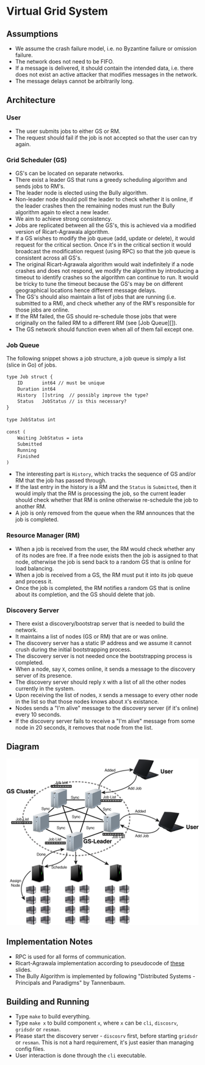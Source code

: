 # Virtual Grid System

## Assumptions
* We assume the crash failure model, i.e. no Byzantine failure or omission failure.
* The network does not need to be FIFO.
* If a message is delivered, it should contain the intended data, i.e. there does not exist an active attacker that modifies messages in the network.
* The message delays cannot be arbitrarily long.

## Architecture
### User
* The user submits jobs to either GS or RM.
* The request should fail if the job is not accepted so that the user can try again.

### Grid Scheduler (GS)
* GS's can be located on separate networks.
* There exist a leader GS that runs a greedy scheduling algorithm and sends jobs to RM's.
* The leader node is elected using the Bully algorithm.
* Non-leader node should poll the leader to check whether it is online, if the leader crashes then the remaining nodes must run the Bully algorithm again to elect a new leader.
* We aim to achieve strong consistency.
* Jobs are replicated between all the GS's, this is achieved via a modified version of Ricart-Agrawala algorithm.
* If a GS wishes to modify the job queue (add, update or delete), it would request for the critical section. Once it's in the critical section it would broadcast the modification request (using RPC) so that the job queue is consistent across all GS's.
* The original Ricart-Agrawala algorithm would wait indefinitely if a node crashes and does not respond, we modify the algorithm by introducing a timeout to identify crashes so the algorithm can continue to run. It would be tricky to tune the timeout because the GS's may be on different geographical locations hence different message delays.
* The GS's should also maintain a list of jobs that are running (i.e. submitted to a RM), and check whether any of the RM's responsible for those jobs are online.
* If the RM failed, the GS should re-schedule those jobs that were originally on the failed RM to a different RM (see [Job Queue][]).
* The GS network should function even when all of them fail except one.

### Job Queue
The following snippet shows a job structure, a job queue is simply a list (slice in Go) of jobs.
```
type Job struct {
	ID       int64 // must be unique
	Duration int64
	History  []string  // possibly improve the type?
	Status   JobStatus // is this necessary?
}

type JobStatus int

const (
	Waiting JobStatus = iota
	Submitted
	Running
	Finished
)
```
* The interesting part is `History`, which tracks the sequence of GS and/or RM that the job has passed through.
* If the last entry in the history is a RM and the `Status` is `Submitted`, then it would imply that the RM is processing the job, so the current leader should check whether that RM is online otherwise re-schedule the job to another RM.
* A job is only removed from the queue when the RM announces that the job is completed.

### Resource Manager (RM)
* When a job is received from the user, the RM would check whether any of its nodes are free. If a free node exists then the job is assigned to that node, otherwise the job is send back to a random GS that is online for load balancing.
* When a job is received from a GS, the RM must put it into its job queue and process it.
* Once the job is completed, the RM notifies a random GS that is online about its completion, and the GS should delete that job.

### Discovery Server
* There exist a discovery/bootstrap server that is needed to build the network.
* It maintains a list of nodes (GS or RM) that are or was online.
* The discovery server has a static IP address and we assume it cannot crush during the initial bootstrapping process.
* The discovery server is not needed once the bootstrapping process is completed.
* When a node, say `X`, comes online, it sends a message to the discovery server of its presence.
* The discovery server should reply `X` with a list of all the other nodes currently in the system.
* Upon receiving the list of nodes, `X` sends a message to every other node in the list so that those nodes knows about `X`'s existance.
* Nodes sends a "I'm alive" message to the discovery server (if it's online) every 10 seconds.
* If the discovery server fails to receive a "I'm alive" message from some node in 20 seconds, it removes that node from the list.

## Diagram
![Diagram](/diagram.png?raw=true "Diagram")

## Implementation Notes
* RPC is used for all forms of communication.
* Ricart-Agrawala implementation according to pseudocode of [these](http://www2.imm.dtu.dk/courses/02222/Spring_2011/W9L2/Chapter_12a.pdf) slides.
* The Bully Algorithm is implemented by following "Distributed Systems - Principals and Paradigms" by Tannenbaum.

## Building and Running
* Type `make` to build everything.
* Type `make x` to build component `x`, where `x` can be `cli`, `discosrv`, `gridsdr` or `resman`.
* Please start the discovery server - `discosrv` first, before starting `gridsdr` or `resman`. This is not a hard requirement, it's just easier than managing config files.
* User interaction is done through the `cli` executable.
